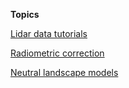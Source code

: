 **Topics**

[Lidar data tutorials](/lidar_data_tutorials/home.md)

[Radiometric correction](/radiometric_correction/home.md)

[Neutral landscape models](/neutral_landscape_models/home.md)
